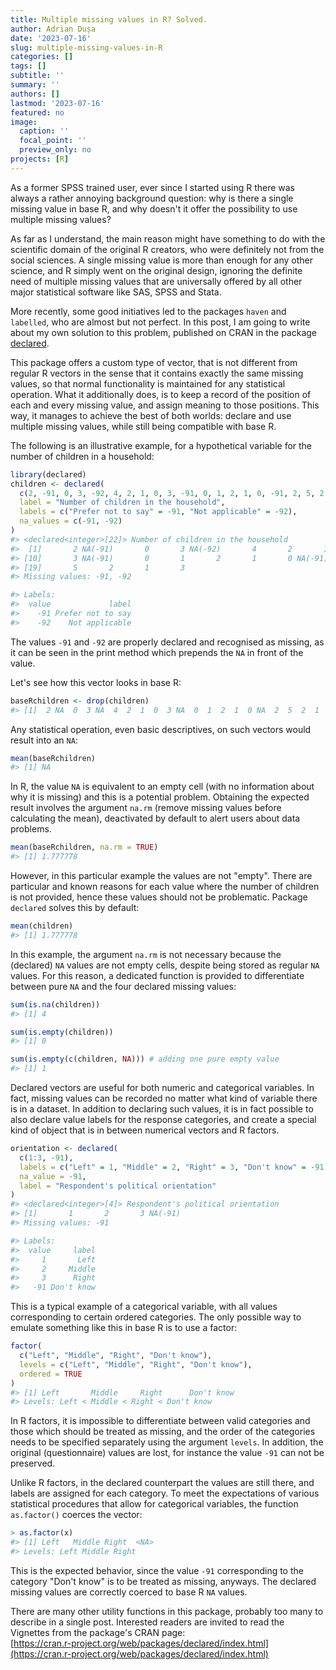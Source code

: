 ```yaml
---
title: Multiple missing values in R? Solved.
author: Adrian Dușa
date: '2023-07-16'
slug: multiple-missing-values-in-R
categories: []
tags: []
subtitle: ''
summary: ''
authors: []
lastmod: '2023-07-16'
featured: no
image:
  caption: ''
  focal_point: ''
  preview_only: no
projects: [R]
---
```


As a former SPSS trained user, ever since I started using R there was always a rather annoying background question: why is there a single missing value in base R, and why doesn't it offer the possibility to use multiple missing values?

As far as I understand, the main reason might have something to do with the scientific domain of the original R creators, who were definitely not from the social sciences. A single missing value is more than enough for any other science, and R simply went on the original design, ignoring the definite need of multiple missing values that are universally offered by all other major statistical software like SAS, SPSS and Stata.

More recently, some good initiatives led to the packages `haven` and `labelled`, who are almost but not perfect. In this post, I am going to write about my own solution to this problem, published on CRAN in the package [declared](https://cran.r-project.org/web/packages/declared/index.html).

This package offers a custom type of vector, that is not different from regular R vectors in the sense that it contains exactly the same missing values, so that normal functionality is maintained for any statistical operation. What it additionally does, is to keep a record of the position of each and every missing value, and assign meaning to those positions. This way, it manages to achieve the best of both worlds: declare and use multiple missing values, while still being compatible with base R.

The following is an illustrative example, for a hypothetical variable for the number of children in a household:

```r
library(declared)
children <- declared(
  c(2, -91, 0, 3, -92, 4, 2, 1, 0, 3, -91, 0, 1, 2, 1, 0, -91, 2, 5, 2, 1, 3),
  label = "Number of children in the household",
  labels = c("Prefer not to say" = -91, "Not applicable" = -92),
  na_values = c(-91, -92)
)
#> <declared<integer>[22]> Number of children in the household
#>  [1]       2 NA(-91)       0       3 NA(-92)       4       2       1       0
#> [10]       3 NA(-91)       0       1       2       1       0 NA(-91)       2
#> [19]       5       2       1       3
#> Missing values: -91, -92

#> Labels:
#>  value             label
#>    -91 Prefer not to say
#>    -92    Not applicable
```

The values `-91` and `-92` are properly declared and recognised as missing, as it can be seen in the print method which prepends the `NA` in front of the value.

Let's see how this vector looks in base R:

```r
baseRchildren <- drop(children)
#> [1]  2 NA  0  3 NA  4  2  1  0  3 NA  0  1  2  1  0 NA  2  5  2  1  3
```

Any statistical operation, even basic descriptives, on such vectors would result into an `NA`:

```r
mean(baseRchildren)
#> [1] NA
```

In R, the value `NA` is equivalent to an empty cell (with no information about why it is missing) and this is a potential problem. Obtaining the expected result involves the argument `na.rm` (remove missing values before calculating the mean), deactivated by default to alert users about data problems. 

```r
mean(baseRchildren, na.rm = TRUE)
#> [1] 1.777778
```

However, in this particular example the values are not "empty". There are particular and known reasons for each value where the number of children is not provided, hence these values should not be problematic. Package `declared` solves this by default:

```r
mean(children)
#> [1] 1.777778
```

In this example, the argument `na.rm` is not necessary because the (declared) `NA` values are not empty cells, despite being stored as regular `NA` values. For this reason, a dedicated function is provided to differentiate between pure `NA` and the four declared missing values:

```r
sum(is.na(children))
#> [1] 4

sum(is.empty(children))
#> [1] 0

sum(is.empty(c(children, NA))) # adding one pure empty value
#> [1] 1
```

Declared vectors are useful for both numeric and categorical variables. In fact, missing values can be recorded no matter what kind of variable there is in a dataset. In addition to declaring such values, it is in fact possible to also declare value labels for the response categories, and create a special kind of object that is in between numerical vectors and R factors.

```r
orientation <- declared(
  c(1:3, -91),
  labels = c("Left" = 1, "Middle" = 2, "Right" = 3, "Don't know" = -91),
  na_value = -91,
  label = "Respondent's political orientation"
)
#> <declared<integer>[4]> Respondent's political orientation
#> [1]       1       2       3 NA(-91)
#> Missing values: -91

#> Labels:
#>  value     label
#>     1       Left
#>     2     Middle
#>     3      Right
#>   -91 Don't know
```
This is a typical example of a categorical variable, with all values corresponding to certain ordered categories. The only possible way to emulate something like this in base R is to use a factor:

```r
factor(
  c("Left", "Middle", "Right", "Don't know"),
  levels = c("Left", "Middle", "Right", "Don't know"),
  ordered = TRUE
)
#> [1] Left       Middle     Right      Don't know
#> Levels: Left < Middle < Right < Don't know
```

In R factors, it is impossible to differentiate between valid categories and those which should be treated as missing, and the order of the categories needs to be specified separately using the argument `levels`. In addition, the original (questionnaire) values are lost, for instance the value `-91` can not be preserved.

Unlike R factors, in the declared counterpart the values are still there, and labels are assigned for each category. To meet the expectations of various statistical procedures that allow for categorical variables, the function `as.factor()` coerces the vector:

```r
> as.factor(x)
#> [1] Left   Middle Right  <NA>  
#> Levels: Left Middle Right
```

This is the expected behavior, since the value `-91` corresponding to the category "Don't know" is to be treated as missing, anyways. The declared missing values are correctly coerced to base R `NA` values.

There are many other utility functions in this package, probably too many to describe in a single post. Interested readers are invited to read the Vignettes from the package's CRAN page:<br>
[https://cran.r-project.org/web/packages/declared/index.html](https://cran.r-project.org/web/packages/declared/index.html)

<br>
